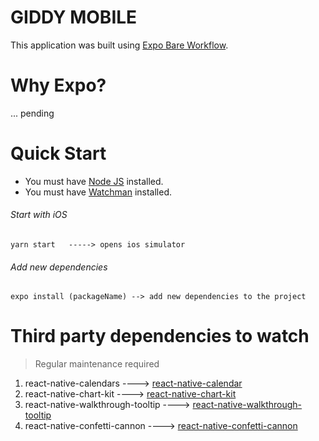 # GIDDY MOBILE
This application was built using [Expo Bare Workflow](https://docs.expo.dev/introduction/managed-vs-bare/#bare-workflow).

# Why Expo?
... pending

# Quick Start
- You must have [Node JS](https://nodejs.org) installed.
- You must have [Watchman](https://watchman.org) installed.

###### Start with iOS
```
yarn start   -----> opens ios simulator
```
###### Add new dependencies
```
expo install (packageName) --> add new dependencies to the project
```
# Third party dependencies to watch
> Regular maintenance required
1. react-native-calendars ----> [react-native-calendar](https://www.npmjs.com/package/react-native-calendars)
2. react-native-chart-kit ----> [react-native-chart-kit](https://www.npmjs.com/package/react-native-chart-kit)
3. react-native-walkthrough-tooltip ----> [react-native-walkthrough-tooltip](https://www.npmjs.com/package/react-native-walkthrough-tooltip)
4. react-native-confetti-cannon ----> [react-native-confetti-cannon](https://www.npmjs.com/package/react-native-confetti-cannon)